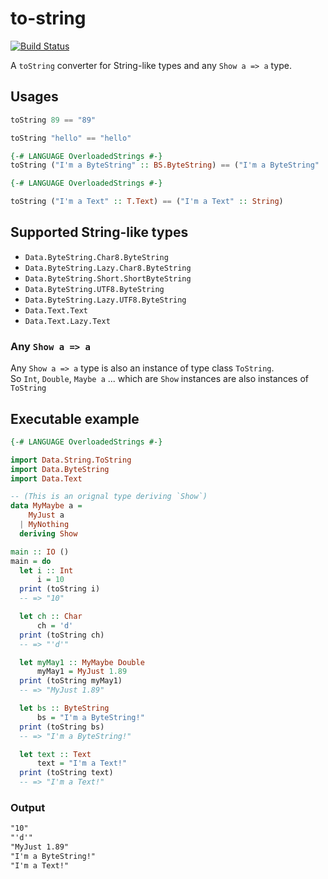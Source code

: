 # to-string
[![Build Status](https://travis-ci.com/nwtgck/to-string-haskell.svg?token=TuxNpqznwwyy7hyJwBVm&branch=master)](https://travis-ci.com/nwtgck/to-string-haskell)

A `toString` converter for String-like types and any `Show a => a` type.

## Usages

```hs
toString 89 == "89"
```

```hs
toString "hello" == "hello"
```

```hs
{-# LANGUAGE OverloadedStrings #-}
toString ("I'm a ByteString" :: BS.ByteString) == ("I'm a ByteString" :: String)
```

```hs
{-# LANGUAGE OverloadedStrings #-}

toString ("I'm a Text" :: T.Text) == ("I'm a Text" :: String)
```

## Supported String-like types


* `Data.ByteString.Char8.ByteString`
* `Data.ByteString.Lazy.Char8.ByteString`
* `Data.ByteString.Short.ShortByteString`
* `Data.ByteString.UTF8.ByteString`
* `Data.ByteString.Lazy.UTF8.ByteString`
* `Data.Text.Text`
* `Data.Text.Lazy.Text`

### Any `Show a => a`

Any `Show a => a` type is also an instance of type class `ToString`.  
So `Int`, `Double`, `Maybe a` ... which are `Show` instances are also instances of `ToString`

## Executable example

```hs
{-# LANGUAGE OverloadedStrings #-}

import Data.String.ToString
import Data.ByteString
import Data.Text

-- (This is an orignal type deriving `Show`)
data MyMaybe a = 
    MyJust a
  | MyNothing
  deriving Show

main :: IO ()
main = do
  let i :: Int
      i = 10
  print (toString i)
  -- => "10"

  let ch :: Char
      ch = 'd'
  print (toString ch)
  -- => "'d'"

  let myMay1 :: MyMaybe Double
      myMay1 = MyJust 1.89 
  print (toString myMay1)
  -- => "MyJust 1.89"

  let bs :: ByteString
      bs = "I'm a ByteString!"
  print (toString bs)
  -- => "I'm a ByteString!"

  let text :: Text
      text = "I'm a Text!"
  print (toString text)
  -- => "I'm a Text!"
```

### Output

```txt
"10"
"'d'"
"MyJust 1.89"
"I'm a ByteString!"
"I'm a Text!"
```